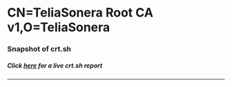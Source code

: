 # CN=TeliaSonera Root CA v1,O=TeliaSonera
### Snapshot of crt.sh
##### Click [here](https://crt.sh/?q=Serial_00D76A8BC5050900A19B445C8728CCA636) for a live crt.sh report

---

